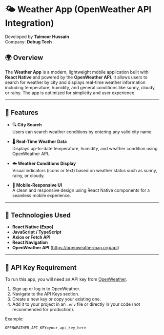 # 🌤️ Weather App (OpenWeather API Integration)

Developed by **Taimoor Hussain**  
Company: **Debug Tech**

## 🌍 Overview

The **Weather App** is a modern, lightweight mobile application built with **React Native** and powered by the **OpenWeather API**. It allows users to search for weather by city and displays real-time weather information including temperature, humidity, and general conditions like sunny, cloudy, or rainy. The app is optimized for simplicity and user experience.

---

## 🌟 Features

- **🔍 City Search**  
  Users can search weather conditions by entering any valid city name.

- **🌡️ Real-Time Weather Data**  
  Displays up-to-date temperature, humidity, and weather condition using OpenWeather API.

- **☁️ Weather Conditions Display**  
  Visual indicators (icons or text) based on weather status such as sunny, rainy, or cloudy.

- **📱 Mobile-Responsive UI**  
  A clean and responsive design using React Native components for a seamless mobile experience.

---

## 🔧 Technologies Used

- **React Native (Expo)**
- **JavaScript / TypeScript**
- **Axios or Fetch API**
- **React Navigation**
- **OpenWeather API** (https://openweathermap.org/api)

---

## 🔑 API Key Requirement

To run this app, you will need an API key from [OpenWeather](https://home.openweathermap.org/api_keys).

1. Sign up or log in to OpenWeather.
2. Navigate to the API Keys section.
3. Create a new key or copy your existing one.
4. Add it to your project in an `.env` file or directly in your code (not recommended for production).

Example:
```env
OPENWEATHER_API_KEY=your_api_key_here
